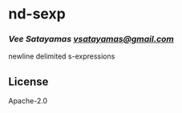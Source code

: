 # nd-sexp
### _Vee Satayamas <vsatayamas@gmail.com>_

newline delimited s-expressions 
 
## License

Apache-2.0
